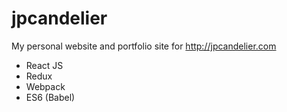 # jpcandelier
My personal website and portfolio site for http://jpcandelier.com

* React JS
* Redux
* Webpack
* ES6 (Babel)


